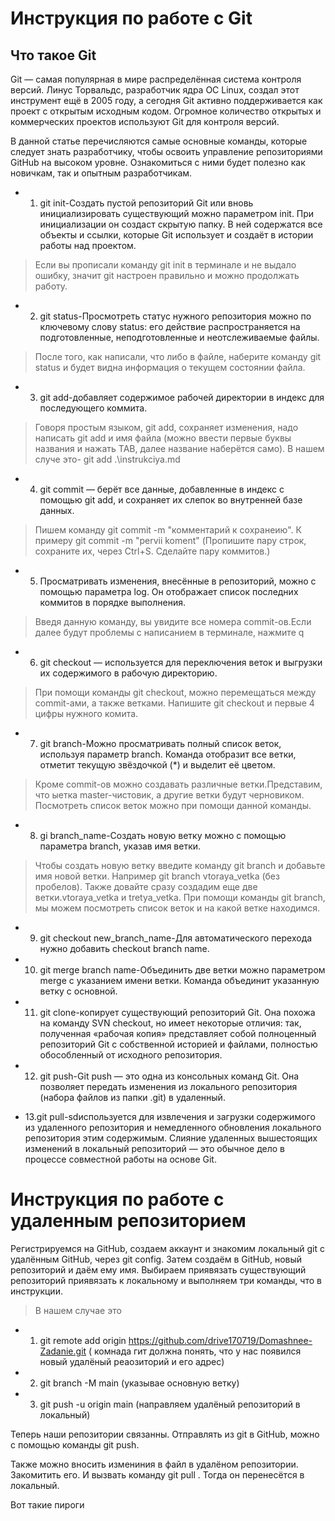 # Инструкция по работе с Git

## Что такое Git

Git — самая популярная в мире распределённая система контроля версий. Линус Торвальдс, разработчик ядра ОС Linux, создал этот инструмент ещё в 2005 году, а сегодня Git активно поддерживается как проект с открытым исходным кодом. Огромное количество открытых и коммерческих проектов используют Git для контроля версий.

В данной статье перечисляются самые основные команды, которые следует знать разработчику, чтобы освоить управление репозиториями GitHub на высоком уровне. Ознакомиться с ними будет полезно как новичкам, так и опытным разработчикам.

* 1. git init-Создать пустой репозиторий Git или вновь инициализировать существующий можно параметром init. При инициализации он создаст скрытую папку. В ней содержатся все объекты и ссылки, которые Git использует и создаёт в истории работы над проектом.
>Если вы прописали команду git init в терминале и не выдало ошибку, значит git настроен правильно и можно продолжать работу.

* 2. git status-Просмотреть статус нужного репозитория можно по ключевому слову status: его действие распространяется на подготовленные, неподготовленные и неотслеживаемые файлы.
>После того, как написали, что либо в файле, наберите команду git status и будет видна информация о текущем состоянии файла.

* 3. git add-добавляет содержимое рабочей директории в индекс для последующего коммита.
> Говоря простым языком, git add, сохраняет изменения, надо написать git add и имя файла (можно ввести первые буквы названия и нажать TAB, далее название наберётся само). В нашем случе это-  git add .\instrukciya.md

* 4. git commit — берёт все данные, добавленные в индекс с помощью git add, и сохраняет их слепок во внутренней базе данных.
>Пишем команду git commit -m "комментарий к сохранеию". К примеру git commit -m "pervii koment"
>(Пропишите пару строк, сохраните их, через Ctrl+S. Сделайте пару коммитов.)

* 5. Просматривать изменения, внесённые в репозиторий, можно с помощью параметра log. Он отображает список последних коммитов в порядке выполнения. 
>Введя данную команду, вы увидите все номера commit-ов.Если далее будут проблемы с написанием в терминале, нажмите q

* 6. git checkout — используется для переключения веток и выгрузки их содержимого в рабочую директорию.
>При помощи команды git checkout, можно перемещаться между commit-ами, а также ветками. Напишите git checkout и первые 4 цифры нужного комита.

* 7. git branch-Можно просматривать полный список веток, используя параметр branch. Команда отобразит все ветки, отметит текущую звёздочкой (*) и выделит её цветом.
>Кроме commit-ов можно создавать различные ветки.Представим, что ыетка master-чистовик, а другие ветки будут черновиком. Посмотреть список веток можно при помощи данной команды.

* 8. gi branch_name-Создать новую ветку можно с помощью параметра branch, указав имя ветки.
> Чтобы создать новую ветку введите команду git branch и добавьте имя новой ветки. Например git branch vtoraya_vetka (без пробелов). Также довайте сразу создадим еще две ветки.vtoraya_vetka и tretya_vetka. При помощи команды git branch, мы можем посмотреть список веток и на какой ветке находимся.

* 9. git checkout new_branch_name-Для автоматического перехода нужно добавить checkout branch name.

* 10. git merge branch name-Объединить две ветки можно параметром merge с указанием имени ветки. Команда объединит указанную ветку с основной.
 
* 11. git clone-копирует существующий репозиторий Git. Она похожа на команду SVN checkout, но имеет некоторые отличия: так, полученная «рабочая копия» представляет собой полноценный репозиторий Git с собственной историей и файлами, полностью обособленный от исходного репозитория.

* 12. git push-Git push — это одна из консольных команд Git. Она позволяет передать изменения из локального репозитория (набора файлов из папки .git) в удаленный.

* 13.git pull-sdиспользуется для извлечения и загрузки содержимого из удаленного репозитория и немедленного обновления локального репозитория этим содержимым. Слияние удаленных вышестоящих изменений в локальный репозиторий — это обычное дело в процессе совместной работы на основе Git.

# Инструкция по работе с удаленным репозиторием

Регистрируемся на GitHub, создаем аккаунт и знакомим локальный git с удалённым GitHub, через git config. Затем создаём в GitHub, новый репозиторий и даём ему имя. Выбираем приявязать существующий репозиторий приявязать к локальному и выполняем три команды, что в инструкции.
 >В нашем случае это
 * 1. git remote add origin https://github.com/drive170719/Domashnee-Zadanie.git ( комнада гит должна понять, что у нас появился новый удалёный реаозиторий и его адрес)
 * 2. git branch -M main (указывае основную ветку)
 * 3. git push -u origin main (направляем удалёный репозиторий в локальный)

 Теперь наши репозитории связанны. Отправлять из git в GitHub, можно с помощью команды git push.

 Также можно вносить измениния в файл в удалёном репозитории. Закомитить его. И вызвать команду git pull . Тогда он перенесётся в локальный.

Вот такие пироги




